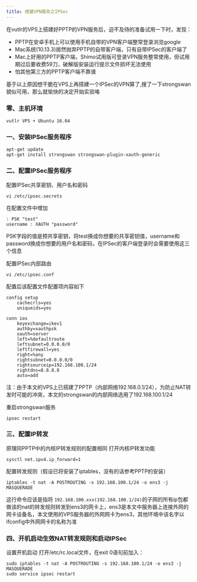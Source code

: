 ```yaml
---
title: 搭建VPN服务之IPSec
---
```

在vutlr的VPS上搭建好PPTP的VPN服务后，迫不及待的准备试用一下时，发现：
- PPTP在安卓手机上可以使用手机自带的VPN客户端整常登录浏览google
- Mac系统(10.13.3)居然抛弃PPTP的自带客户端，只有自带IPSec的客户端了
- Mac上好用的PPTP客户端，Shimo试用版可登录VPN服务整常使用，但试用期过后要收费59刀，破解版安装运行提示文件损坏无法使用
- 怕其他第三方的PPTP客户端不靠谱

基于以上原因想干脆在VPS上再搭建一个IPSec的VPN算了,搜了一下strongswan貌似可用，那么就愉快的决定开始实验咯

### 零、主机环境
```
vutlr VPS + Ubuntu 16.04
```

### 一、安装IPSec服务程序
```
apt-get update
apt-get install strongswan strongswan-plugin-xauth-generic
```

### 二、配置IPSec服务程序
配置IPSec共享密钥、用户名和密码
```
vi /etc/ipsec.secrets
```
在配置文件中增加
```
: PSK "test"
username : XAUTH "password"
```
PSK字段的值是预共享密钥，将test换成你想要的共享密钥值，username和password换成你想要的用户名和密码，在IPSec的客户端登录时会需要使用这三个信息

配置IPSec内部路由
```
vi /etc/ipsec.conf
```
配置后该配置文件配置项内容如下
```
config setup
    cachecrls=yes
    uniqueids=yes

conn ios
    keyexchange=ikev1
    authby=xauthpsk
    xauth=server
    left=%defaultroute
    leftsubnet=0.0.0.0/0
    leftfirewall=yes
    right=%any
    rightsubnet=0.0.0.0/0
    rightsourceip=192.168.100.1/24
    rightdns=8.8.8.8
    auto=add
```

注：由于本文的VPS上已搭建了PPTP（内部网络192.168.0.1/24），为防止NAT转发时可能的冲突，本文的strongswan的内部网络选用了192.168.100.1/24

重启strongswan服务
```
ipsec restart
```

### 三、配置IP转发
原理同PPTP中的内核IP转发规则的配置相同
打开内核IP转发功能
```
sysctl net.ipv4.ip_forward=1
```
配置转发规则（假设已将安装了iptables，没有的话参考PPTP的安装）
```
iptables -t nat -A POSTROUTING -s 192.168.100.1/24 -o ens3 -j MASQUERADE
```
这行命令应该是指将 `192.168.100.xxx(192.168.100.1/24)`的子网的所有ip包都做该的nat的转发规则转发到ens3的网卡上，ens3是本文中服务器上连接外网的网卡设备名，本文使用的VPS服务器的外网网卡为ens3，其他环境中该名字以ifconfig中外网网卡的名称为准

### 四、开机启动生效NAT转发规则和启动IPSec
设置开机启动
打开/etc/rc.local文件，在exit 0语句前加入：
```
sudo iptables -t nat -A POSTROUTING -s 192.168.100.1/24 -o ens3 -j MASQUERADE
sudo service ipsec restart
```